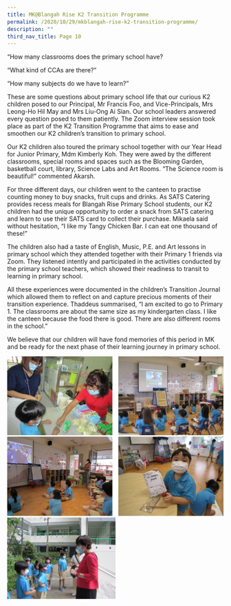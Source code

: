 ```yaml
---
title: MK@Blangah Rise K2 Transition Programme
permalink: /2020/10/29/mkblangah-rise-k2-transition-programme/
description: ""
third_nav_title: Page 10
---
```

<p>“How many classrooms does the primary school have?</p>
<p>“What kind of CCAs are there?”</p>
<p>“How many subjects do we have to learn?”</p>
<p>These are some questions about primary school life that our curious K2 children posed to our Principal, Mr Francis Foo, and Vice-Principals, Mrs Leong-Ho Hil May and Mrs Liu-Ong Ai Sian. Our school leaders answered every question posed to them patiently. The Zoom interview session took place as part of the K2 Transition Programme that aims to ease and smoothen our K2 children’s transition to primary school.</p>
<p>Our K2 children also toured the primary school together with our Year Head for Junior Primary, Mdm Kimberly Koh. They were awed by the different classrooms, special rooms and spaces such as the Blooming Garden, basketball court, library, Science Labs and Art Rooms. “The Science room is beautiful!” commented Akarsh.</p>
<p>For three different days, our children went to the canteen to practise counting money to buy snacks, fruit cups and drinks. As SATS Catering provides recess meals for Blangah Rise Primary School students, our K2 children had the unique opportunity to order a snack from SATS catering and learn to use their SATS card to collect their purchase. Mikaela said without hesitation, “I like my Tangy Chicken Bar. I can eat one thousand of these!”</p>
<p>The children also had a taste of English, Music, P.E. and Art lessons in primary school which they attended together with their Primary 1 friends via Zoom. They listened intently and participated in the activities conducted by the primary school teachers, which showed their readiness to transit to learning in primary school.</p>
<p>All these experiences were documented in the children’s Transition Journal which allowed them to reflect on and capture precious moments of their transition experience. Thaddeus summarised, “I am excited to go to Primary 1. The classrooms are about the same size as my kindergarten class. I like the canteen because the food there is good. There are also different rooms in the school.”</p>
<p>We believe that our children will have fond memories of this period in MK and be ready for the next phase of their learning journey in primary school.</p>
<img src="/images/blangah1.png"><br>
<img src="/images/blangah2.png"><br>
<img src="/images/Tour-of-the-primary-school-1024x768.jpg" style="width:50%">